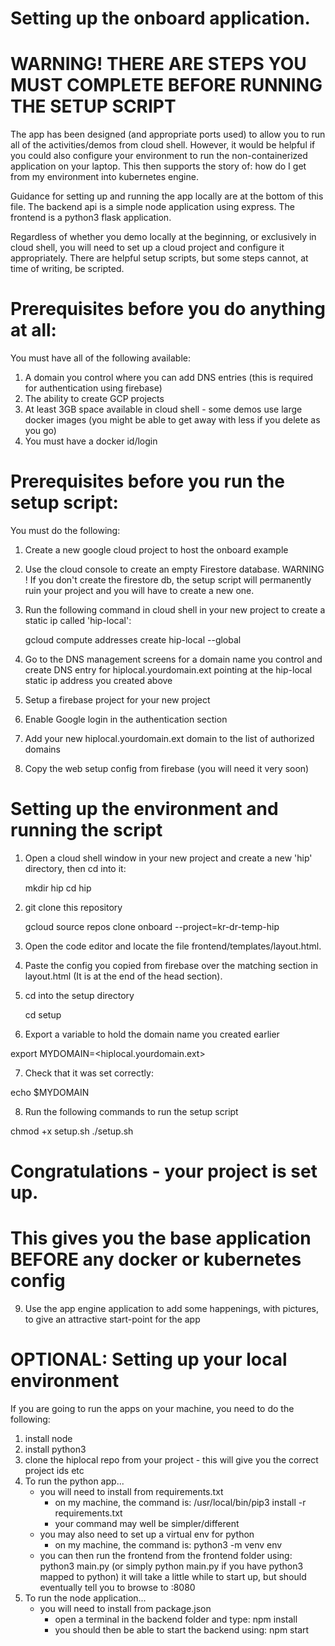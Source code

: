 # Setting up the onboard application.

# WARNING!  THERE ARE STEPS YOU MUST COMPLETE BEFORE RUNNING THE SETUP SCRIPT

The app has been designed (and appropriate ports used) to allow you to run all of the activities/demos from cloud shell.  However, it would be helpful if you could also configure your environment to run the non-containerized application on your laptop.  This then supports the story of: how do I get from my environment into kubernetes engine. 

Guidance for setting up and running the app locally are at the bottom of this file.  The backend api is a simple node application using express.  The frontend is a python3 flask application.  

Regardless of whether you demo locally at the beginning, or exclusively in cloud shell, 
you will need to set up a cloud  project and configure it appropriately. There are helpful setup scripts, but some steps cannot, at time of writing, be scripted.

# Prerequisites before you do anything at all:

You must have all of the following available:

1. A domain you control where you can add DNS entries
    (this is required for authentication using firebase)
2. The ability to create GCP projects
3. At least 3GB space available in cloud shell - some demos use large docker images
   (you might be able to get away with less if you delete as you go)
4. You must have a docker id/login

# Prerequisites before you run the setup script:

You must do the following:

1. Create a new google cloud project to host the onboard example
2. Use the cloud console to create an empty Firestore database.
    WARNING ! If you don't create the firestore db, the setup script will 
    permanently ruin your project and you will have to create a new one.
3. Run the following command in cloud shell in your new project to create a static ip  called 'hip-local':

    gcloud compute addresses create hip-local --global
    
4. Go to the DNS management screens for a domain name you control and create DNS entry for hiplocal.yourdomain.ext pointing at the hip-local static ip address you created above
5. Setup a firebase project for your new project
8. Enable Google login in the authentication section
9. Add your new hiplocal.yourdomain.ext domain to  the list of authorized domains 
10. Copy the web setup config from firebase (you will need it very soon)


# Setting up the environment and running the script
1. Open a cloud shell window in your new project and create a new 'hip' directory, then cd into it:

    mkdir hip
    cd hip

2. git clone this repository 

    gcloud source repos clone onboard --project=kr-dr-temp-hip

3. Open the code editor and locate the file frontend/templates/layout.html.     
4. Paste the config you copied from firebase over the matching section in layout.html
    (It is at the end of the head section).
5. cd into the setup directory 

    cd setup

6. Export a variable to hold the  domain name you created earlier

export MYDOMAIN=<hiplocal.yourdomain.ext>

7. Check that it was set correctly:

echo $MYDOMAIN

8. Run the following commands to run the setup script

chmod +x setup.sh
./setup.sh

# Congratulations - your project is set up.
# This gives you the base application BEFORE any docker or kubernetes config

9. Use the app engine application to add some happenings, with pictures,
   to give an attractive start-point for the app

# OPTIONAL: Setting up your local environment

If you are going to run the apps on your machine, you need to do the following:

1. install node
2. install python3
3. clone the hiplocal repo from your project - this will give you the correct project ids etc
4. To run the python app...
    - you will need to install from requirements.txt
        - on my machine, the command is: 
                /usr/local/bin/pip3 install -r requirements.txt
        - your command may well be simpler/different
    - you may also need to set up a virtual env for python
        - on my machine, the command is: 
                python3 -m venv env
    - you can then run the frontend from the frontend folder using:
            python3 main.py
        (or simply python main.py if you have python3 mapped to python)
        it will take a little while to start up, but should eventually tell you to browse to :8080
5. To run the node application...
    - you will need to install from package.json
        - open a terminal in the backend folder and type:
            npm install
        - you should then be able to start the backend using:
            npm start